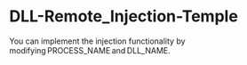# DLL-Remote_Injection-Temple

You can implement the injection functionality by modifying PROCESS_NAME and DLL_NAME.
